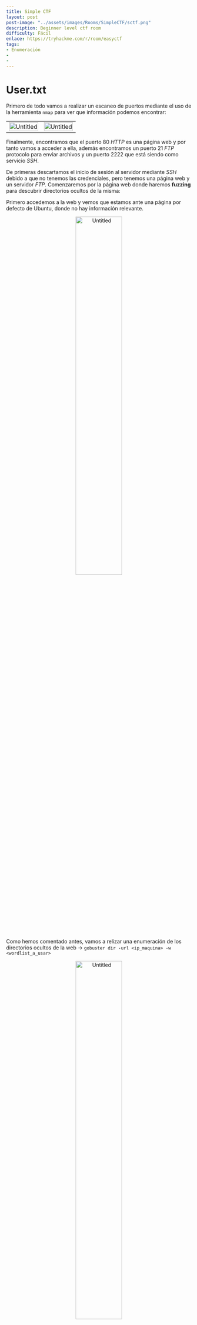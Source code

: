 ```yaml
---
title: Simple CTF
layout: post
post-image: "../assets/images/Rooms/SimpleCTF/sctf.png"
description: Beginner level ctf room
difficulty: Fácil
enlace: https://tryhackme.com/r/room/easyctf
tags:
- Enumeración
- 
- 
---
```

# User.txt
Primero de todo vamos a realizar un escaneo de puertos mediante el uso de la herramienta `nmap` para ver que información podemos encontrar:

<div>
  <table>
    <tr>
      <td>
        <div style="text-align:center;">
          <img src="../assets/images/Rooms/SimpleCTF/Untitled.png" alt="Untitled" onclick="openModal(this.src)" style="width:100%; max-width:900px;" />
        </div>
      </td>
      <td>
        <div style="text-align:center;">
          <img src="../assets/images/Rooms/SimpleCTF/Untitled 1.png" alt="Untitled" onclick="openModal(this.src)" style="width:100%; max-width:600px;" />
        </div>
      </td>
    </tr>
  </table>
</div>

Finalmente, encontramos que el puerto 80 *HTTP* es una página web y por tanto vamos a acceder a ella, además encontramos un puerto 21 *FTP* protocolo para enviar archivos y un puerto 2222 que está siendo como servicio *SSH*.

De primeras descartamos el inicio de sesión al servidor mediante *SSH* debido a que no tenemos las credenciales, pero tenemos una página web y un servidor *FTP*. Comenzaremos por la página web donde haremos **fuzzing** para descubrir directorios ocultos de la misma:

Primero accedemos a la web y vemos que estamos ante una página por defecto de Ubuntu, donde no hay información relevante.

<div style="text-align:center;">
  <img src="../assets/images/Rooms/SimpleCTF/Untitled 2.png" alt="Untitled" onclick="openModal(this.src)" style="width:50%;" />
</div>

Como hemos comentado antes, vamos a relizar una enumeración de los directorios ocultos de la web → `gobuster dir -url <ip_maquina> -w <wordlist_a_usar>`

<div style="text-align:center;">
  <img src="../assets/images/Rooms/SimpleCTF/Untitled 3.png" alt="Untitled" onclick="openModal(this.src)"  style="width:50%;" />
</div>
hemos encontrado varios directorios como `/robots.txt` y `/simple`:

<div>
  <table>
    <tr>
      <td>
        <div style="text-align:center;">
        <h1>/robots.txt</h1>
          <img src="../assets/images/Rooms/SimpleCTF/Untitled 4.png" alt="Untitled" onclick="openModal(this.src)" style="width:100%; max-width:670px;" />
        </div>
      </td>
      <td>
        <div style="text-align:center;">
        <h1>/simple</h1>
          <img src="../assets/images/Rooms/SimpleCTF/Untitled 5.png" alt="Untitled" onclick="openModal(this.src)" style="width:100%; max-width:900px;" />
        </div>
      </td>
    </tr>
  </table>
</div>

En efecto, esto nos lleva a otra web, a ver si podemos encontrar información.

<div style="text-align:center;">
  <img src="../assets/images/Rooms/SimpleCTF/Untitled 6.png" alt="Untitled" onclick="openModal(this.src)"  style="width:50%;" />
</div>

Vemos que encontramos una linea de texto que dice '*If this is your site click [here]() to login*'. Si pinchamos en *here* encontramos un panel de login.
Corresponde a un **CMS** (software que permite a los usuarios crear, gestionar y modificar contenido en un sitio web sin necesidad de conocimientos técnicos profundos en programación), pero estos pueden presentar alguna vulnerabilidad.

Vamos a hacer uso de la herramienta *searchsploit* para buscar las vulnerabilidades, pero para ello tenemos que saber la versión del CMS que la podemos consultar inspeccionando la página web.

<div style="text-align:center;">
  <img src="../assets/images/Rooms/SimpleCTF/Untitled 7.png" alt="Untitled" onclick="openModal(this.src)"  style="width:50%;" />
</div>

Vamos a la web que contiene el script y lo descargamos, medianto el comando `searchsploit -m PATH`.

Si ese script no nos funciona, podemos hacer uso de este también -> [CVE-2019-9053-Python3](https://github.com/pedrojosenavasperez/CVE-2019-9053-Python3). Esto puede suceder debido a que el anterior solo funciona en python2.7.

Mediante `python3 exploit.py -u <url> --crack -w <ruta_wordlist>` vamos a comprobar si el script del exploit funciona y tener la password, donde `-u` (url de la web), `—crack`(indicamos que vamos a proceder a crackear una password), `-w` (parámetro para la wordlist).
<div style="text-align:center;">
  <img src="../assets/images/Rooms/SimpleCTF/Untitled 8.png" alt="Untitled" onclick="openModal(this.src)"  style="width:50%;" />
</div>

Gracias a esto, hemos conseguido un usuario y su contraseña, pero esta está cifrada, la desciframos haciendo uso de una web y luego, realizamos una conexión ssh con las credenciales que hemos obtenidos:

<div style="text-align:center;">
  <img src="../assets/images/Rooms/SimpleCTF/Untitled 9.png" alt="Untitled" onclick="openModal(this.src)"  style="width:50%;" />
</div>

Estamos dentro del servidor y podemos hacer una búsqueda con `find / -type f -name user.txt 2>/dev/null` y esto nos devuelve donde se encuentra la flag.

<div style="text-align:center;">
  <img src="../assets/images/Rooms/SimpleCTF/Untitled 10.png" alt="Untitled" onclick="openModal(this.src)"  style="width:50%;" />
</div>

Hemos encontrado la flag.

Si hacemos `cd ..` encontramos los directorios *mitch*(se encuentra la user.txt) y *sunbath*.

# Root.txt

Vamos a acceder al directorio sunbath con `cd sunbath` , nos salta un error de que no tenemos permisos para acceder al mismo, es decir, tendremos que buscar una manera de escalar privilegios. Podemos hacerlo de varias maneras pero en primera instancia podemos probar a ver que comandos puede ejecutar como root el usuario mitch → `sudo -l`:

<div style="text-align:center;">
  <img src="../assets/images/Rooms/SimpleCTF/Untitled 11.png" alt="Untitled" onclick="openModal(this.src)"  style="width:50%;" />
</div>

Vemos que mitch puede ejecutar como root el comando `/usr/bin/vim` para saber como explotar esto vamos a [GTFObins-Vim-Sudo](https://gtfobins.github.io/gtfobins/vim/#sudo) para poder obtener información sobre el exploit.

<div style="text-align:center;">
  <img src="../assets/images/Rooms/SimpleCTF/Untitled 12.png" alt="Untitled" onclick="openModal(this.src)"  style="width:50%;" />
</div>


Ahora realizamos el exploit y hacemos `bash` para poder poner una consola normal y buscamos la flag.

<div style="text-align:center;">
  <img src="../assets/images/Rooms/SimpleCTF/Untitled 13.png" alt="Untitled" onclick="openModal(this.src)"  style="width:50%;" />
</div>

---